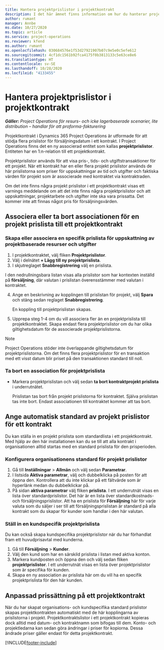 ```yaml
---
title: Hantera projektprislistor i projektkontrakt
description: I det här ämnet finns information om hur du hanterar projektprislistor i projektkontrakt.
author: rumant
manager: Annbe
ms.date: 10/27/2020
ms.topic: article
ms.service: project-operations
ms.reviewer: kfend
ms.author: rumant
ms.openlocfilehash: 030684576e1f53d27921907b07c9e5e0c5efe612
ms.sourcegitcommit: 4cf1dc1561b92fca4175f0b3813133c5e63ce8e6
ms.translationtype: HT
ms.contentlocale: sv-SE
ms.lasthandoff: 10/28/2020
ms.locfileid: "4133455"
---
```

# <a name="manage-project-price-lists-on-project-contracts"></a>Hantera projektprislistor i projektkontrakt

_**Gäller:** Project Operations för resurs- och icke lagerbaserade scenarier, lite distribution – handlar för att proforma-fakturering_

Projektkontrakt i Dynamics 365 Project Operations är utformade för att stödja flera prislistor för försäljningsdatum i ett kontrakt. I Project Operations finns det en ny associerad entitet som kallas **projektprislistor**. Entiteten har en 1:n-relation till ett projektkontrakt.

Projektprislistor används för att visa pris-, tids- och utgiftstransaktioner för ett projekt. När ett kontrakt har en eller flera projekt prislistor används de här prislistorna som priser för uppskattningar av tid och utgifter och faktiska värden för projekt som är associerade med kontraktet via kontraktraden.

Om det inte finns några projekt prislistor i ett projektkontrakt visas ett varnings meddelande om att det inte finns några projektprislistor och att uppskattningar, projektarbete och utgifter inte ska vara prissatta. Det kommer inte att finnas något pris för försäljningsvärden.

## <a name="associate-or-unassociate-a-project-price-list-on-a-project-contract"></a>Associera eller ta bort associationen för en projekt prislista till ett projektkontrakt

### <a name="create-or-associate-a-specific-price-list-for-estimating-project-based-work-and-expenses"></a>Skapa eller associera en specifik prislista för uppskattning av projektbaserade resurser och utgifter

1. I projektkontraktet, välj fliken **Projektprislistor**.
2. Välj i delnätet **+ Lägg till ny projektprislista**.
3. I skjutreglaget **Snabbregistrering** välj en prislista. 

  I den nedrullningsbara listan visas alla prislistor som har kontexten inställd på **försäljning**, där valutan i prislistan överensstämmer med valutan i kontraktet.
  
4. Ange en beskrivning av kopplingen till prislistan för projekt, välj **Spara** och stäng sedan reglaget **Snabbregistrering**.

   En koppling till projektprislistan skapas.
   
5. Upprepa steg 1-4 om du vill associera fler än en projektprislista till projektkontraktet. Skapa endast flera projektprislistor om du har olika giltighetsdatum för de associerade projektprislistorna.

> [!NOTE]
> Project Operations stöder inte överlappande giltighetsdatum för projektprislistorna. Om det finns flera projektprislistor för en transaktion med ett visst datum blir priset på den transaktionen standard till noll.

### <a name="remove-a-project-price-list-association"></a>Ta bort en association för projektprislista

- Markera projektprislistan och välj sedan **ta bort kontraktprojekt prislista** i underrutnätet. 

  Prislistan tas bort från projekt prislistorna för kontraktet. Själva prislistan tas inte bort. Endast associationen till kontraktet kommer att tas bort.

## <a name="set-up-automatic-defaulting-of-project-price-lists-on-a-contract"></a>Ange automatisk standard av projekt prislistor för ett kontrakt

Du kan ställa in en projekt prislista som standardlista i ett projektkontrakt. Med hjälp av den här installationen kan du se till att alla kontrakt i organisationen alltid startas med en standard prislista för den prisperioden.

### <a name="set-up-the-organizational-default-for-project-price-lists"></a>Konfigurera organisationens standard för projekt prislistor

1. Gå till **Inställningar** > **Allmän** och välj sedan **Parametrar**.
2. I listsida **Aktiva parametrar**, välj och dubbelklicka på posten för att öppna den. Kontrollera att du inte klickar på ett fältvärde som är hyperlänk medan du dubbelklickar på. 
3. På sidan **aktiva parametrar** välj fliken **prislista**. I ett underrutnät visas en lista över standardprislistor. Det här är en lista över standardkostnads- och försäljningsprislistor. Att ha en prislista för **Försäljning** här för varje valuta som du säljer i ser till att försäljningsprislistan är standard på alla kontrakt som du skapar för kunder som handlar i den här valutan.

### <a name="set-up-a-customer-specific-project-price-list"></a>Ställ in en kundspecifik projektprislista

Du kan också skapa kundspecifika projektprislistor när du har förhandlat fram ett huvudprisavtal med kunderna.

1. Gå till **Försäljning** > **Kunder**.
2. Välj den kund som har en särskild prislista i listan med aktiva konton.
3. Markera kundposten och öppna den och välj sedan fliken **projektprislistor**. I ett underrutnät visas en lista över projektprislistor som är specifika för kunden. 
4. Skapa en ny association av prislista här om du vill ha en specifik projektprislista för den här kunden.

## <a name="custom-pricing-on-a-project-contract"></a>Anpassad prissättning på ett projektkontrakt

När du har skapat organisations- och kundspecifika standard prislistor skapas projektkontrakten automatiskt med de här kopplingarna av prislistorna i projekt. Projektkontraktslistor i ett projektkontrakt kopieras dock alltid med datum- och kontraktnamn som bifogas till dem. Konto- och projektledarna kan sedan göra ändringar i priser för kopiorna. Dessa ändrade priser gäller endast för detta projektkontrakt.


[!INCLUDE[footer-include](../includes/footer-banner.md)]